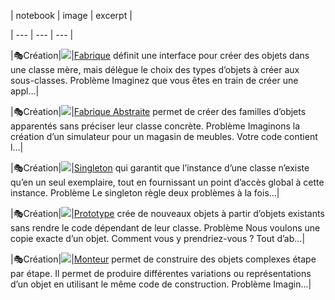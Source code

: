 | notebook | image | excerpt |

| --- | --- | --- |

|🎭Création|![](../_resources/factory-method-fr_9c56a2cdc750461b87b42d9376b693b6.png)|[Fabrique](Architecture/Design_Pattern/Creation/Fabrique.md) définit une interface pour créer des objets dans une classe mère, mais délègue le choix des types d’objets à créer aux sous-classes. Problème Imaginez que vous êtes en train de créer une appl...|

|🎭Création|![](../_resources/abstract-factory-fr_d627b05adce64634b9de210dc74587.png)|[Fabrique Abstraite](Architecture/Design_Pattern/Creation/Fabrique_abstraite.md) permet de créer des familles d’objets apparentés sans préciser leur classe concrète. Problème Imaginons la création d’un simulateur pour un magasin de meubles. Votre code contient l...|

|🎭Création|![](../_resources/singleton_ba9b2561ee0d490aaadcb7303de061bb.png)|[Singleton](Architecture/Design_Pattern/Creation/Singleton.md) qui garantit que l’instance d’une classe n’existe qu’en un seul exemplaire, tout en fournissant un point d’accès global à cette instance. Problème Le singleton règle deux problèmes à la fois...|

|🎭Création|![](../_resources/prototype_6f91352eb56041039dfcda0dddb25f97.png)|[Prototype](Architecture/Design_Pattern/Creation/Prototype.md) crée de nouveaux objets à partir d’objets existants sans rendre le code dépendant de leur classe. Problème Nous voulons une copie exacte d’un objet. Comment vous y prendriez-vous ? Tout d’ab...|

|🎭Création|![](../_resources/builder-fr_10d1ceb31d404af3ae224e04d7fda26d.png)|[Monteur](Architecture/Design_Pattern/Creation/Monteur.md) permet de construire des objets complexes étape par étape. Il permet de produire différentes variations ou représentations d’un objet en utilisant le même code de construction. Problème Imagin...|
